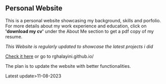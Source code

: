 ## Personal Website

This is a personal website showcasing my background, skills and porfolio. For more details about my
work experience and education, click on **'download my cv'** under the About Me section to get a pdf copy of my resume.

_This Website is regularly updated to showcase the latest projects i did_

[Check it here](https://rghalayini.github.io) or go to rghalayini.github.io/

The plan is to update the website with better functionalities.

Latest update>11-08-2023
